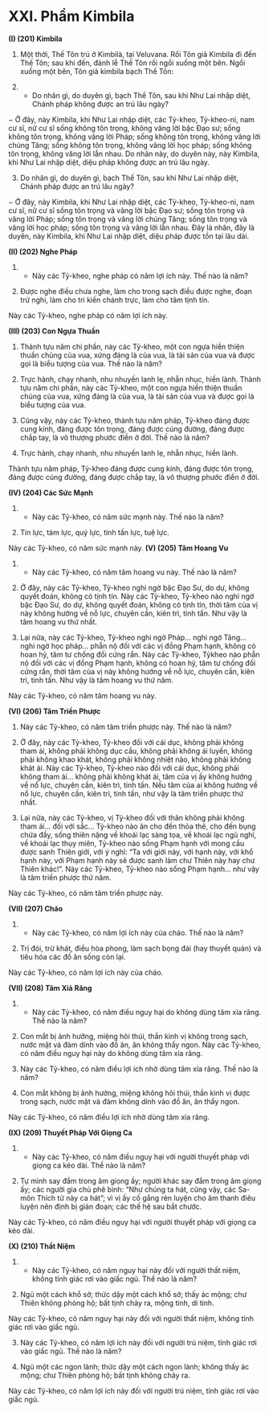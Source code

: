 # XXI. Phẩm Kimbila

**(I) (201) Kimbila**

<!--pg-->
1. Một thời, Thế Tôn trú ở Kimbilà, tại Veluvana. Rồi Tôn giả Kimbila đi đến Thế Tôn; sau khi đến,
đảnh lễ Thế Tôn rồi ngồi xuống một bên. Ngồi xuống một bên, Tôn giả kimbila bạch Thế Tôn:
<!--pg-->
2. - Do nhân gì, do duyên gì, bạch Thế Tôn, sau khi Như Lai nhập diệt, Chánh pháp không được an trú
lâu ngày?

− Ở đây, này Kimbila, khi Như Lai nhập diệt, các Tỷ-kheo, Tỷ-kheo-ni, nam cư sĩ, nữ cư sĩ sống không
tôn trọng, không vâng lời bậc Ðạo sư; sống không tôn trọng, không vâng lời Pháp; sống không tôn
trọng, không vâng lời chúng Tăng; sống không tôn trọng, không vâng lời học pháp; sống không tôn
trọng, không vâng lời lẫn nhau. Do nhân này, do duyên này, này Kimbila, khi Như Lai nhập diệt, diệu
pháp không được an trú lâu ngày.

<!--pg-->
3. Do nhân gì, do duyên gì, bạch Thế Tôn, sau khi Như Lai nhập diệt, Chánh pháp được an trú lâu ngày?

− Ở đây, này Kimbila, khi Như Lai nhập diệt, các Tỷ-kheo, Tỷ-kheo-ni, nam cư sĩ, nữ cư sĩ sống tôn
trọng và vâng lời bậc Ðạo sư; sống tôn trọng và vâng lời Pháp; sống tôn trọng và vâng lời chúng Tăng;
sống tôn trọng và vâng lời học pháp; sống tôn trọng và vâng lời lẫn nhau. Ðây là nhân, đây là duyên, này
Kimbila, khi Như Lai nhập diệt, diệu pháp được tồn tại lâu dài.

**(II) (202) Nghe Pháp**

<!--pg-->
1. - Này các Tỷ-kheo, nghe pháp có năm lợi ích này. Thế nào là năm?

<!--pg-->
2. Ðược nghe điều chưa nghe, làm cho trong sạch điều được nghe, đoạn trừ nghi, làm cho tri kiến chánh
trực, làm cho tâm tịnh tín.

Này các Tỷ-kheo, nghe pháp có năm lợi ích này.

**(III) (203) Con Ngựa Thuần**

<!--pg-->
1. Thành tựu năm chi phần, này các Tỷ-kheo, một con ngựa hiền thiện thuần chủng của vua, xứng đáng
là của vua, là tài sản của vua và được gọi là biểu tượng của vua. Thế nào là năm?

<!--pg-->
2. Trực hành, chạy nhanh, nhu nhuyến lanh lẹ, nhẫn nhục, hiền lành. Thành tựu năm chi phần, này các
Tỷ-kheo, một con ngựa hiền thiện thuần chủng của vua, xứng đáng là của vua, là tài sản của vua và được
gọi là biểu tượng của vua.

<!--pg-->
3. Cũng vậy, này các Tỷ-kheo, thành tựu năm pháp, Tỷ-kheo đáng được cung kính, đáng được tôn trọng,
đáng được cúng đường, đáng được chắp tay, là vô thượng phước điền ở đời. Thế nào là năm?

<!--pg-->
4. Trực hành, chạy nhanh, nhu nhuyến lanh lẹ, nhẫn nhục, hiền lành.

Thành tựu năm pháp, Tỷ-kheo đáng được cung kính, đáng được tôn trọng, đáng được cúng đường, đáng
được chắp tay, là vô thượng phước điền ở đời.

**(IV) (204) Các Sức Mạnh**

<!--pg-->
1. - Này các Tỷ-kheo, có năm sức mạnh này. Thế nào là năm?

<!--pg-->
2. Tín lực, tàm lực, quý lực, tinh tấn lực, tuệ lực.

Này các Tỷ-kheo, có năm sức mạnh này.
**(V) (205) Tâm Hoang Vu**

<!--pg-->
1. - Này các Tỷ-kheo, có năm tâm hoang vu này. Thế nào là năm?

<!--pg-->
2. Ở đây, này các Tỷ-kheo, Tỷ-kheo nghi ngờ bậc Ðạo Sư, do dự, không quyết đoán, không có tịnh tín.
Này các Tỷ-kheo, Tỷ-kheo nào nghi ngờ bậc Ðạo Sư, do dự, không quyết đoán, không có tịnh tín, thời
tâm của vị này không hướng về nỗ lực, chuyên cần, kiên trì, tinh tấn. Như vậy là tâm hoang vu thứ nhất.

<!--pg-->
3. Lại nữa, này các Tỷ-kheo, Tỷ-kheo nghi ngờ Pháp... nghi ngờ Tăng... nghi ngờ học pháp... phẫn nộ
đối với các vị đồng Phạm hạnh, không có hoan hỷ, tâm tư chống đối cứng rắn. Này các Tỷ-kheo, Tỷkheo nào phẫn nộ đối với các vị đồng Phạm hạnh, không có hoan hỷ, tâm tư chống đối cứng rắn, thời
tâm của vị này không hướng về nỗ lực, chuyên cần, kiên trì, tinh tấn. Như vậy là tâm hoang vu thứ năm.

Này các Tỷ-kheo, có năm tâm hoang vu này.

**(VI) (206) Tâm Triền Phược**

<!--pg-->
1. Này các Tỷ-kheo, có năm tâm triền phược này. Thế nào là năm?

<!--pg-->
2. Ở đây, này các Tỷ-kheo, Tỷ-kheo đối với cái dục, không phải không tham ái, không phải không dục
cầu, không phải không ái luyến, không phải không khao khát, không phải không nhiệt não, không phải
không khát ái. Này các Tỷ-kheo, Tỷ-kheo nào đối với cái dục, không phải không tham ái... không phải
không khát ái, tâm của vị ấy không hướng về nổ lực, chuyên cần, kiên trì, tinh tấn. Nếu tâm của ai
không hướng về nổ lực, chuyên cần, kiên trì, tinh tấn, như vậy là tâm triền phược thứ nhất.

<!--pg-->
3. Lại nữa, này các Tỷ-kheo, vị Tỷ-kheo đối với thân không phải không tham ái... đối với sắc... Tỷ-kheo
nào ăn cho đến thỏa thê, cho đến bụng chứa đầy, sống thiên nặng về khoái lạc sàng tọa, về khoái lạc ngủ
nghỉ, về khoái lạc thụy miên, Tỷ-kheo nào sống Phạm hạnh với mong cầu được sanh Thiên giới, với ý
nghĩ: “Ta với giới này, với hạnh này, với khổ hạnh này, với Phạm hạnh này sẽ được sanh làm chư Thiên
này hay chư Thiên khác!”. Này các Tỷ-kheo, Tỷ-kheo nào sống Phạm hạnh... như vậy là tâm triền
phược thứ năm.

Này các Tỷ-kheo, có năm tâm triền phược này.

**(VII) (207) Cháo**

<!--pg-->
1. - Này các Tỷ-kheo, có năm lợi ích này của cháo. Thế nào là năm?

<!--pg-->
2. Trị đói, trừ khát, điều hòa phong, làm sạch bọng đái (hay thuyết quản) và tiêu hóa các đồ ăn sống còn
lại.

Này các Tỷ-kheo, có năm lợi ích này của cháo.

**(VII) (208) Tăm Xiả Răng**

<!--pg-->
1. - Này các Tỷ-kheo, có năm điều nguy hại do không dùng tăm xỉa răng. Thế nào là năm?

<!--pg-->
2. Con mắt bị ảnh hưởng, miệng hôi thúi, thần kinh vị không trong sạch, nước mật và đàm dính vào đồ
ăn, ăn không thấy ngon.
Này các Tỷ-kheo, có năm điều nguy hại này do không dùng tăm xỉa răng.

<!--pg-->
3. Này các Tỷ-kheo, có năm điều lợi ích nhờ dùng tăm xỉa răng. Thế nào là năm?

<!--pg-->
4. Con mắt không bị ảnh hưởng, miệng không hôi thúi, thần kinh vị được trong sạch, nước mật và đàm
không dính vào đồ ăn, ăn thấy ngon.

Này các Tỷ-kheo, có năm điều lợi ích nhờ dùng tăm xỉa răng.

**(IX) (209) Thuyết Pháp Với Giọng Ca**

<!--pg-->
1. - Này các Tỷ-kheo, có năm điều nguy hại với người thuyết pháp với giọng ca kéo dài. Thế nào là
năm?

<!--pg-->
2. Tự mình say đắm trong âm giọng ấy; người khác say đắm trong âm giọng ấy; các người gia chủ phê
bình: “Như chúng ta hát, cũng vậy, các Sa-môn Thích tử này ca hát”; vì vị ấy cố gắng rèn luyện cho âm
thanh điêu luyện nên định bị gián đoạn; các thế hệ sau bắt chước.

Này các Tỷ-kheo, có năm điều nguy hại với người thuyết pháp với giọng ca kéo dài.

**(X) (210) Thất Niệm**

<!--pg-->
1. - Này các Tỷ-kheo, có năm nguy hại này đối với người thất niệm, không tỉnh giác rơi vào giấc ngủ.
Thế nào là năm?

<!--pg-->
2. Ngủ một cách khổ sở; thức dậy một cách khổ sở; thấy ác mộng; chư Thiên không phòng hộ; bất tịnh
chảy ra, mộng tinh, di tinh.

Này các Tỷ-kheo, có năm nguy hại này đối với người thất niệm, không tỉnh giác rơi vào giấc ngủ.

<!--pg-->
3. Này các Tỷ-kheo, có năm lợi ích này đối với người trú niệm, tỉnh giác rơi vào giấc ngủ. Thế nào là
năm?

<!--pg-->
4. Ngủ một các ngon lành; thức dậy một cách ngon lành; không thấy ác mộng; chư Thiên phòng hộ; bất
tịnh không chảy ra.

Này các Tỷ-kheo, có năm lợi ích này đối với người trú niệm, tỉnh giác rơi vào giấc ngủ.

